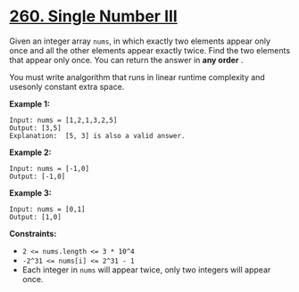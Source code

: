 # [260. Single Number III](https://leetcode.com/problems/single-number-iii/description/?envType=daily-question&envId=2024-05-31)

Given an integer array `nums`, in which exactly two elements appear only once and all the other elements appear exactly twice. Find the two elements that appear only once. You can return the answer in **any order** .

You must write analgorithm that runs in linear runtime complexity and usesonly constant extra space.

**Example 1:** 

```
Input: nums = [1,2,1,3,2,5]
Output: [3,5]
Explanation:  [5, 3] is also a valid answer.
```

**Example 2:** 

```
Input: nums = [-1,0]
Output: [-1,0]
```

**Example 3:** 

```
Input: nums = [0,1]
Output: [1,0]
```

**Constraints:** 

- `2 <= nums.length <= 3 * 10^4`
- `-2^31 <= nums[i] <= 2^31 - 1`
- Each integer in `nums` will appear twice, only two integers will appear once.

